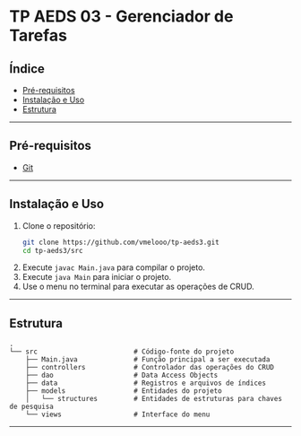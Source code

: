 # TP AEDS 03 - Gerenciador de Tarefas

## Índice

- [Pré-requisitos](#pré_requisitos)
- [Instalação e Uso](#instalação_e_uso)
- [Estrutura](#estrutura)

---

## Pré-requisitos

* [Git](https://git-scm.com/downloads)

---

## Instalação e Uso

1. Clone o repositório:
    ```bash
    git clone https://github.com/vmelooo/tp-aeds3.git
    cd tp-aeds3/src
    ```
2. Execute `javac Main.java` para compilar o projeto.
3. Execute `java Main` para iniciar o projeto.
4. Use o menu no terminal para executar as operações de CRUD.

---

## Estrutura
```
.
└── src                        # Código-fonte do projeto
    ├── Main.java              # Função principal a ser executada
    ├── controllers            # Controlador das operações do CRUD
    ├── dao                    # Data Access Objects
    ├── data                   # Registros e arquivos de índices 
    ├── models                 # Entidades do projeto
    │   └── structures         # Entidades de estruturas para chaves de pesquisa
    └── views                  # Interface do menu
```

---
